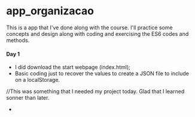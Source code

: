 # app_organizacao
This is a app that I've done along with the course.
I'll practice some concepts and design along with coding and exercising the ES6 codes and methods.

#### Day 1
- I did download the start webpage (index.html);
- Basic coding just to recover the values to create a JSON file to include on a localStorage.

//This was something that I needed my project today. Glad that I learned sonner than later.

- 
